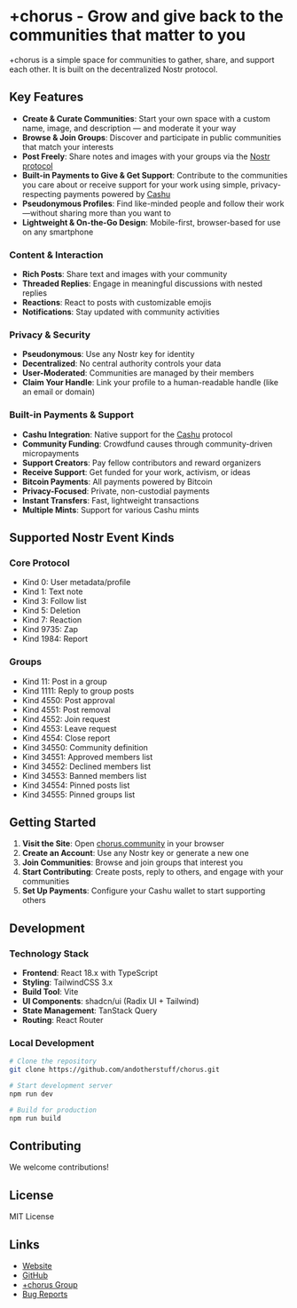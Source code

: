 # +chorus - Grow and give back to the communities that matter to you

+chorus is a simple space for communities to gather, share, and support each other. It is built on the decentralized Nostr protocol.

## Key Features

- **Create & Curate Communities**: Start your own space with a custom name, image, and description — and moderate it your way
- **Browse & Join Groups**: Discover and participate in public communities that match your interests
- **Post Freely**: Share notes and images with your groups via the [Nostr protocol](https://github.com/nostr-protocol)
- **Built-in Payments to Give & Get Support**: Contribute to the communities you care about or receive support for your work using simple, privacy-respecting payments powered by [Cashu](https://cashu.space)
- **Pseudonymous Profiles**: Find like-minded people and follow their work—without sharing more than you want to
- **Lightweight & On-the-Go Design**: Mobile-first, browser-based for use on any smartphone

### Content & Interaction
- **Rich Posts**: Share text and images with your community
- **Threaded Replies**: Engage in meaningful discussions with nested replies
- **Reactions**: React to posts with customizable emojis
- **Notifications**: Stay updated with community activities

### Privacy & Security
- **Pseudonymous**: Use any Nostr key for identity
- **Decentralized**: No central authority controls your data
- **User-Moderated**: Communities are managed by their members
- **Claim Your Handle**: Link your profile to a human-readable handle (like an email or domain)

### Built-in Payments & Support
- **Cashu Integration**: Native support for the [Cashu](https://cashu.space/) protocol
- **Community Funding**: Crowdfund causes through community-driven micropayments
- **Support Creators**: Pay fellow contributors and reward organizers
- **Receive Support**: Get funded for your work, activism, or ideas
- **Bitcoin Payments**: All payments powered by Bitcoin
- **Privacy-Focused**: Private, non-custodial payments
- **Instant Transfers**: Fast, lightweight transactions
- **Multiple Mints**: Support for various Cashu mints

## Supported Nostr Event Kinds

### Core Protocol
- Kind 0: User metadata/profile
- Kind 1: Text note
- Kind 3: Follow list
- Kind 5: Deletion
- Kind 7: Reaction
- Kind 9735: Zap
- Kind 1984: Report

### Groups
- Kind 11: Post in a group
- Kind 1111: Reply to group posts
- Kind 4550: Post approval
- Kind 4551: Post removal
- Kind 4552: Join request
- Kind 4553: Leave request
- Kind 4554: Close report
- Kind 34550: Community definition
- Kind 34551: Approved members list
- Kind 34552: Declined members list
- Kind 34553: Banned members list
- Kind 34554: Pinned posts list
- Kind 34555: Pinned groups list


## Getting Started

1. **Visit the Site**: Open [chorus.community](https://chorus.community) in your browser
2. **Create an Account**: Use any Nostr key or generate a new one
3. **Join Communities**: Browse and join groups that interest you
4. **Start Contributing**: Create posts, reply to others, and engage with your communities
5. **Set Up Payments**: Configure your Cashu wallet to start supporting others

## Development

### Technology Stack
- **Frontend**: React 18.x with TypeScript
- **Styling**: TailwindCSS 3.x
- **Build Tool**: Vite
- **UI Components**: shadcn/ui (Radix UI + Tailwind)
- **State Management**: TanStack Query
- **Routing**: React Router

### Local Development
```bash
# Clone the repository
git clone https://github.com/andotherstuff/chorus.git

# Start development server
npm run dev

# Build for production
npm run build
```

## Contributing

We welcome contributions!

## License

MIT License

## Links

- [Website](https://chorus.community)
- [GitHub](https://github.com/andotherstuff/chorus)
- [+chorus Group](https://chorus.community/group/34550%3A932614571afcbad4d17a191ee281e39eebbb41b93fac8fd87829622aeb112f4d%3Aand-other-stuff-mb3c9stb)
- [Bug Reports](https://github.com/andotherstuff/chorus/issues/new)
